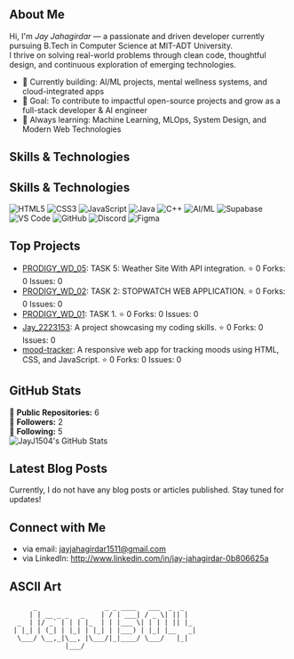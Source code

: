 ## About Me

Hi, I'm *Jay Jahagirdar* — a passionate and driven developer currently pursuing B.Tech in Computer Science at MIT-ADT University.  
I thrive on solving real-world problems through clean code, thoughtful design, and continuous exploration of emerging technologies.

- 🌱 Currently building: AI/ML projects, mental wellness systems, and cloud-integrated apps  
- 🎯 Goal: To contribute to impactful open-source projects and grow as a full-stack developer & AI engineer  
- 📘 Always learning: Machine Learning, MLOps, System Design, and Modern Web Technologies

## Skills & Technologies

## Skills & Technologies

![HTML5](https://img.shields.io/badge/HTML5-E34F26?style=for-the-badge&logo=html5&logoColor=white)
![CSS3](https://img.shields.io/badge/CSS3-1572B6?style=for-the-badge&logo=css3&logoColor=white)
![JavaScript](https://img.shields.io/badge/JavaScript-F7DF1E?style=for-the-badge&logo=javascript&logoColor=black)
![Java](https://img.shields.io/badge/Java-007396?style=for-the-badge&logo=java&logoColor=white)
![C++](https://img.shields.io/badge/C++-00599C?style=for-the-badge&logo=c%2B%2B&logoColor=white)
![AI/ML](https://img.shields.io/badge/AI%2FML-brightgreen?style=for-the-badge&logo=tensorflow&logoColor=white)
![Supabase](https://img.shields.io/badge/Supabase-3ECF8E?style=for-the-badge&logo=supabase&logoColor=white)
![VS Code](https://img.shields.io/badge/VS_Code-007ACC?style=for-the-badge&logo=visual-studio-code&logoColor=white)
![GitHub](https://img.shields.io/badge/GitHub-181717?style=for-the-badge&logo=github&logoColor=white)
![Discord](https://img.shields.io/badge/Discord-5865F2?style=for-the-badge&logo=discord&logoColor=white)
![Figma](https://img.shields.io/badge/Figma-F24E1E?style=for-the-badge&logo=figma&logoColor=white)

## Top Projects

- [PRODIGY_WD_05](https://github.com/JayJ1504/PRODIGY_WD_05): TASK 5: Weather Site With API integration. ⭐️ 0 Forks: 0 Issues: 0
- [PRODIGY_WD_02](https://github.com/JayJ1504/PRODIGY_WD_02): TASK 2: STOPWATCH WEB APPLICATION. ⭐️ 0 Forks: 0 Issues: 0
- [PRODIGY_WD_01](https://github.com/JayJ1504/PRODIGY_WD_01): TASK 1. ⭐️ 0 Forks: 0 Issues: 0
- [Jay_2223153](https://github.com/JayJ1504/Jay_2223153): A project showcasing my coding skills. ⭐️ 0 Forks: 0 Issues: 0
- [mood-tracker](https://github.com/JayJ1504/mood-tracker): A responsive web app for tracking moods using HTML, CSS, and JavaScript. ⭐️ 0 Forks: 0 Issues: 0

## GitHub Stats

🌟 **Public Repositories:** 6  
👥 **Followers:** 2  
🔗 **Following:** 5  
![JayJ1504's GitHub Stats](https://github-readme-stats.vercel.app/api?username=JayJ1504&show_icons=true&theme=radical)

## Latest Blog Posts

Currently, I do not have any blog posts or articles published. Stay tuned for updates!

## Connect with Me

* via email: jayjahagirdar1511@gmail.com
* via LinkedIn: http://www.linkedin.com/in/jay-jahagirdar-0b806625a

## ASCII Art

```
      _                 _ _ ____   ___  _  _   
     | | __ _ _   _    | / | ___| / _ \| || |  
  _  | |/ _` | | | |_  | | |___ \| | | | || |_ 
 | |_| | (_| | |_| | |_| | |___) | |_| |__   _|
  \___/ \__,_|\__, |\___/|_|____/ \___/   |_|  
              |___/                            
